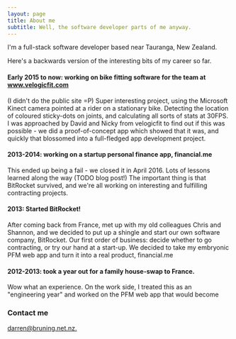 ```yaml
---
layout: page
title: About me
subtitle: Well, the software developer parts of me anyway.
---
```


I'm a full-stack software developer based near Tauranga, New Zealand.

Here's a backwards version of the interesting bits of my career so far.

#### Early 2015 to now: working on bike fitting software for the team at www.velogicfit.com
(I didn't do the public site =P)
Super interesting project, using the Microsoft Kinect camera pointed at a rider on a stationary bike. 
Detecting the location of coloured sticky-dots on joints, and calculating all sorts of stats at 30FPS.
I was approached by David and Nicky from velogicfit to find out if this was possible - we did a proof-of-concept app which showed that it was, and quickly that blossomed into a full-fledged app development project.

#### 2013-2014: working on a startup personal finance app, financial.me
This ended up being a fail - we closed it in April 2016. Lots of lessons learned along the way (TODO blog post!)
The important thing is that BitRocket survived, and we're all working on interesting and fulfilling contracting projects.

#### 2013: Started BitRocket!
After coming back from France, met up with my old colleagues Chris and Shannon, and we decided to put up a shingle and start our own software company, BitRocket.
Our first order of business: decide whether to go contracting, or try our hand at a start-up. We decided to take my embryonic PFM web app and turn it into a real product, financial.me

#### 2012-2013: took a year out for a family house-swap to France. 
Wow what an experience. On the work side, I treated this as an "engineering year" and worked on the PFM web app that would become 


### Contact me

[darren@bruning.net.nz.](mailto:darren@bruning.net.nz)